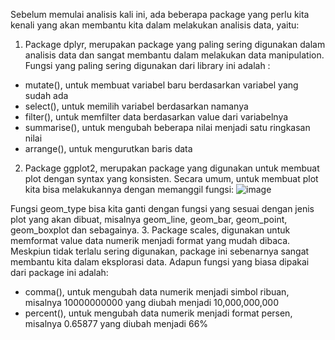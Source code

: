 Sebelum memulai analisis kali ini, ada beberapa package yang perlu kita kenali yang akan membantu kita dalam melakukan analisis data, yaitu:
1.	Package dplyr, merupakan package yang paling sering digunakan dalam analisis data dan sangat membantu dalam melakukan data manipulation. Fungsi yang paling sering digunakan dari library ini adalah :
- mutate(), untuk membuat variabel baru berdasarkan variabel yang sudah ada
- select(), untuk memilih variabel berdasarkan namanya
- filter(), untuk memfilter data berdasarkan value dari variabelnya
- summarise(), untuk mengubah beberapa nilai menjadi satu ringkasan nilai
- arrange(), untuk mengurutkan baris data
2.	Package ggplot2, merupakan package yang digunakan untuk membuat plot dengan syntax yang konsisten. Secara umum, untuk membuat plot kita bisa melakukannya dengan memanggil fungsi:
![image](https://user-images.githubusercontent.com/72802495/121839512-6c91f480-cd04-11eb-993d-1ddd73891d2a.png)

Fungsi geom_type bisa kita ganti dengan fungsi yang sesuai dengan jenis plot yang akan dibuat, misalnya geom_line, geom_bar, geom_point, geom_boxplot dan sebagainya.
3.	Package scales, digunakan untuk memformat value data numerik menjadi format yang mudah dibaca. Meskpiun tidak terlalu sering digunakan, package ini sebenarnya sangat membantu kita dalam eksplorasi data. Adapun fungsi yang biasa dipakai dari package ini adalah:
- comma(), untuk mengubah data numerik menjadi simbol ribuan, misalnya 10000000000 yang diubah menjadi 10,000,000,000
- percent(), untuk mengubah data numerik menjadi format persen, misalnya 0.65877 yang diubah menjadi 66%
